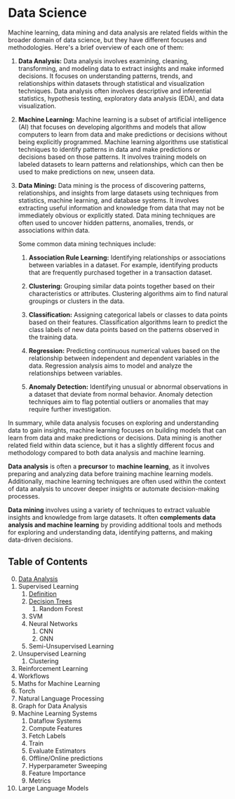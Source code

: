 # Data Science

Machine learning, data mining and data analysis are related fields within the broader domain of data science, but they have different focuses and methodologies. Here's a brief overview of each one of them:

1. **Data Analysis:**
   Data analysis involves examining, cleaning, transforming, and modeling data to extract insights and make informed decisions. It focuses on understanding patterns, trends, and relationships within datasets through statistical and visualization techniques. Data analysis often involves descriptive and inferential statistics, hypothesis testing, exploratory data analysis (EDA), and data visualization.

2. **Machine Learning:**
   Machine learning is a subset of artificial intelligence (AI) that focuses on developing algorithms and models that allow computers to learn from data and make predictions or decisions without being explicitly programmed. Machine learning algorithms use statistical techniques to identify patterns in data and make predictions or decisions based on those patterns. It involves training models on labeled datasets to learn patterns and relationships, which can then be used to make predictions on new, unseen data.

3. **Data Mining:**
    Data mining is the process of discovering patterns, relationships, and insights from large datasets using techniques from statistics, machine learning, and database systems. It involves extracting useful information and knowledge from data that may not be immediately obvious or explicitly stated. Data mining techniques are often used to uncover hidden patterns, anomalies, trends, or associations within data.

    Some common data mining techniques include:

    1. **Association Rule Learning:** Identifying relationships or associations between variables in a dataset. For example, identifying products that are frequently purchased together in a transaction dataset.

    2. **Clustering:** Grouping similar data points together based on their characteristics or attributes. Clustering algorithms aim to find natural groupings or clusters in the data.

    3. **Classification:** Assigning categorical labels or classes to data points based on their features. Classification algorithms learn to predict the class labels of new data points based on the patterns observed in the training data.

    4. **Regression:** Predicting continuous numerical values based on the relationship between independent and dependent variables in the data. Regression analysis aims to model and analyze the relationships between variables.

    5. **Anomaly Detection:** Identifying unusual or abnormal observations in a dataset that deviate from normal behavior. Anomaly detection techniques aim to flag potential outliers or anomalies that may require further investigation.

In summary, while data analysis focuses on exploring and understanding data to gain insights, machine learning focuses on building models that can learn from data and make predictions or decisions. Data mining is another related field within data science, but it has a slightly different focus and methodology compared to both data analysis and machine learning.

**Data analysis** is often a **precursor** to **machine learning**, as it involves preparing and analyzing data before training machine learning models. Additionally, machine learning techniques are often used within the context of data analysis to uncover deeper insights or automate decision-making processes.


**Data mining** involves using a variety of techniques to extract valuable insights and knowledge from large datasets. It often **complements data analysis and machine learning** by providing additional tools and methods for exploring and understanding data, identifying patterns, and making data-driven decisions.

## Table of Contents
0. [Data Analysis](./00_DATA/README.md)
1. Supervised Learning
    1. [Definition](./01_SUPERVISED_LEARNING/section_01.md)
    2. [Decision Trees](./01_SUPERVISED_LEARNING/section_01.md)
        1. Random Forest
    3. SVM
    4. Neural Networks
        1. CNN
        2. GNN
    5. Semi-Unsupervised Learning
2. Unsupervised Learning
    1. Clustering
3. Reinforcement Learning
4. Workflows
5. Maths for Machine Learning
6. Torch
7. Natural Language Processing
8. Graph for Data Analysis
9. Machine Learning Systems
    1. Dataflow Systems
    2. Compute Features
    3. Fetch Labels
    4. Train
    5. Evaluate Estimators
    6. Offline/Online predictions
    7. Hyperparameter Sweeping
    8. Feature Importance
    9. Metrics
10. Large Language Models
